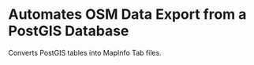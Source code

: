 # Automates OSM Data Export from a PostGIS Database
Converts PostGIS tables into MapInfo Tab files.
